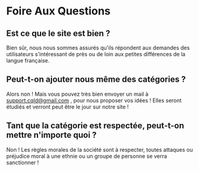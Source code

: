# Foire Aux Questions

## Est ce que le site est bien ? 

Bien sûr, nous nous sommes assurés qu'ils répondent aux demandes des utilisateurs s'intéressant de près ou de loin aux petites différences de la langue française.

## Peut-t-on ajouter nous même des catégories ?

Alors non ! Mais vous pouvez très bien envoyer un mail à support.cqld@gmail.com , pour nous proposer vos idées ! Elles seront étudiés et verront peut être le jour sur notre site !

## Tant que la catégorie est respectée, peut-t-on mettre n'importe quoi ?

Non ! Les règles morales de la société sont à respecter, toutes attaques ou préjudice moral à une ethnie ou un groupe de personne se verra sanctionner !